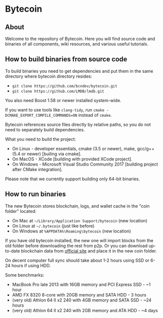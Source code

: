 # Bytecoin

## About

Welcome to the repository of Bytecoin. Here you will find source code and binaries of all components, wiki resources, and various useful tutorials.

## How to build binaries from source code

To build binaries you need to get dependencies and put them in the same directory where bytecoin directory resides:
* `git clone https://github.com/bcndev/bytecoin.git`
* `git clone https://github.com/LMDB/lmdb.git`

You also need Boost 1.58 or newer installed system-wide.

If you want to use tools like `clang-tidy`, run `cmake -DCMAKE_EXPORT_COMPILE_COMMANDS=ON` instead of `cmake`.

Bytecoin references source files directly by relative paths, so you do not need to separately build dependencies.

What you need to build the project:
* On Linux - developer essentials, cmake (3.5 or newer), make, gcc/g++ (5.4 or newer) [builing via cmake].
* On MacOS - XCode [building with provided XCode project].
* On Windows - Microsoft Visual Studio Community 2017 [building project after CMake integration].

Please note that we currently support building only 64-bit binaries.

## How to run binaries

The new Bytecoin stores blockchain, logs, and wallet cache in the "coin folder" located:
* On Mac at `~/Library/Application Support/bytecoin` (new location)
* On Linux at `~/.bytecoin` (just like before)
* On Windows at `%APPDATA%\Roaming\bytecoin` (new location)

If you have old bytecoin installed, the new one will import blocks from the old folder before downloading the rest from p2p.
Or you can download up-to-date blockchain data from [official site](https://blockchain.bytecoin.org) and place it in the new coin folder.

On decent computer full sync should take about 1-2 hours using SSD or 6-24 hours if using HDD.

Some benchmarks:
* MacBook Pro late 2013 with 16GB memory and PCI Express SSD - ~1 hour
* AMD FX 8320 8-core with 20GB memory and SATA HDD - 3 hours
* (very old) Athlon 64 II x2 240 with 4GB memory and SATA SSD - ~24 hours
* (very old) Athlon 64 II x2 240 with 2GB memory and ATA HDD - ~4 days
